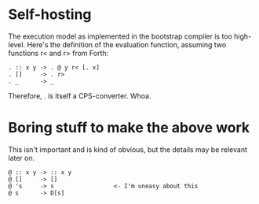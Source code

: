 # Self-hosting

The execution model as implemented in the bootstrap compiler is too high-level. Here's the definition of the evaluation function, assuming two functions r< and r> from Forth:

    . :: x y -> . @ y r< [. x]
    . []     -> . r>
    . _      -> _

Therefore, . is itself a CPS-converter. Whoa.

# Boring stuff to make the above work

This isn't important and is kind of obvious, but the details may be relevant later on.

    @ :: x y -> :: x y
    @ []     -> []
    @ 's     -> s                 <- I'm uneasy about this
    @ s      -> D[s]